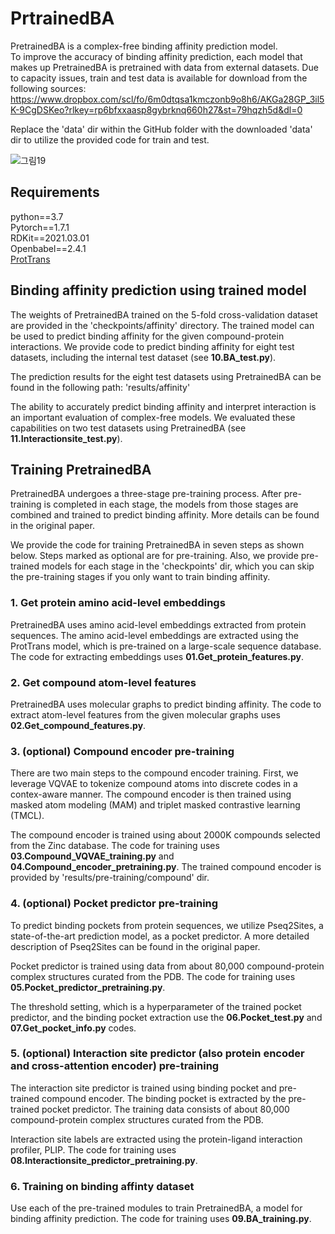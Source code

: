 # PrtrainedBA

PretrainedBA is a complex-free binding affinity prediction model. \
To improve the accuracy of binding affinity prediction, each model that makes up PretrainedBA is pretrained with data from external datasets.
Due to capacity issues, train and test data is available for download from the following sources: 
https://www.dropbox.com/scl/fo/6m0dtqsa1kmczonb9o8h6/AKGa28GP_3il5K-9CgDSKeo?rlkey=rp6bfxxaasp8gybrknq660h27&st=79hqzh5d&dl=0

Replace the 'data' dir within the GitHub folder with the downloaded 'data' dir to utilize the provided code for train and test.


![그림19](https://github.com/user-attachments/assets/06e8e561-5d25-4948-8aa6-986c5e0a8ed9)


## Requirements

python==3.7 \
Pytorch==1.7.1 \
RDKit==2021.03.01 \
Openbabel==2.4.1 \
[ProtTrans](https://github.com/agemagician/ProtTrans)


## Binding affinity prediction using trained model

The weights of PretrainedBA trained on the 5-fold cross-validation dataset are provided in the 'checkpoints/affinity' directory. The trained model can be used to predict binding affinity for the given compound-protein interactions. 
We provide code to predict binding affinity for eight test datasets, including the internal test dataset (see __10.BA_test.py__).

The prediction results for the eight test datasets using PretrainedBA can be found in the following path: 'results/affinity' 

The ability to accurately predict binding affinity and interpret interaction is an important evaluation of complex-free models. We evaluated these capabilities on two test datasets using PretrainedBA (see __11.Interactionsite_test.py__). 


## Training PretrainedBA
PretrainedBA undergoes a three-stage pre-training process. After pre-training is completed in each stage, the models from those stages are combined and trained to predict binding affinity.
More details can be found in the original paper. 

We provide the code for training PretrainedBA in seven steps as shown below. Steps marked as optional are for pre-training.
Also, we provide pre-trained models for each stage in the 'checkpoints' dir, which you can skip the pre-training stages if you only want to train binding affinity. 

### 1. Get protein amino acid-level embeddings
PretrainedBA uses amino acid-level embeddings extracted from protein sequences.
The amino acid-level embeddings are extracted using the ProtTrans model, which is pre-trained on a large-scale sequence database.
The code for extracting embeddings uses __01.Get_protein_features.py__.


### 2. Get compound atom-level features 
PretrainedBA uses molecular graphs to predict binding affinity. The code to extract atom-level features from the given molecular graphs uses __02.Get_compound_features.py__. 


### 3. (optional) Compound encoder pre-training
There are two main steps to the compound encoder training. First, we leverage VQVAE to tokenize compound atoms into discrete codes in a contex-aware manner. The compound encoder is then trained using masked atom modeling (MAM) and triplet masked contrastive learning (TMCL).

The compound encoder is trained using about 2000K compounds selected from the Zinc database. The code for training uses __03.Compound_VQVAE_training.py__ and __04.Compound_encoder_pretraining.py__. 
The trained compound encoder is provided by 'results/pre-training/compound' dir.


### 4. (optional) Pocket predictor pre-training
To predict binding pockets from protein sequences, we utilize Pseq2Sites, a state-of-the-art prediction model, as a pocket predictor. A more detailed description of Pseq2Sites can be found in the original paper.  

Pocket predictor is trained using data from about 80,000 compound-protein complex structures curated from the PDB. The code for training uses __05.Pocket_predictor_pretraining.py__.

The threshold setting, which is a hyperparameter of the trained pocket predictor, and the binding pocket extraction use the __06.Pocket_test.py__ and __07.Get_pocket_info.py__ codes. 


### 5. (optional) Interaction site predictor (also protein encoder and cross-attention encoder) pre-training
The interaction site predictor is trained using binding pocket and pre-trained compound encoder. The binding pocket is extracted by the pre-trained pocket predictor. The training data consists of about 80,000 compound-protein complex structures curated from the PDB.

Interaction site labels are extracted using the protein-ligand interaction profiler, PLIP. The code for training uses __08.Interactionsite_predictor_pretraining.py__. 


### 6. Training on binding affinty dataset 
Use each of the pre-trained modules to train PretrainedBA, a model for binding affinity prediction. The code for training uses __09.BA_training.py__. 


